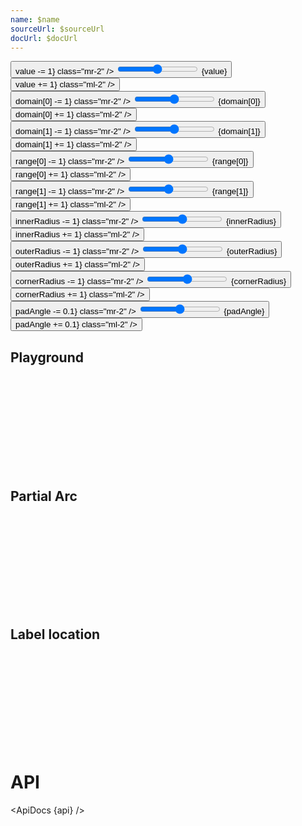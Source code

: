 ```yaml
---
name: $name
sourceUrl: $sourceUrl
docUrl: $docUrl
---
```


<script lang="ts">
	import { mdiChevronLeft, mdiChevronRight } from '@mdi/js';

	import {
		ApiDocs,
		Button,
		Field,
		SelectField,
		Switch
	} from 'svelte-ux';

	import api from '$lib/components/Arc.svelte?raw&sveld';

	import Chart, { Svg } from '$lib/components/Chart.svelte';
	import Arc from '$lib/components/Arc.svelte';
	import Group from '$lib/components/Group.svelte';
	import LinearGradient from '$lib/components/LinearGradient.svelte';
	import Text from '$lib/components/Text.svelte';

	import Preview from '$lib/docs/Preview.svelte';

	let value = 50;
	// let value = 100;
	let domain = [0, 100];
	// let range = [-120, 120];
	let range = [0, 360];
	let innerRadius = 50;
	let outerRadius = 60;
	let cornerRadius = 5;
	let padAngle = 0;
	let padRadius = 0;

	let spring = true;

	const labelOptions = [
		{ name: 'None', value: undefined },
		{ name: 'SVG Center', value: 'svg-center'},
		{ name: 'Arc Center', value: 'arc-center'},
		{ name: 'Arc Bottom', value: 'arc-bottom'},
		{ name: 'Arc Centroid', value: 'arc-centroid'},
	]
	let label = 'svg-center';

	function prev(options, current) {
		const index = options.findIndex(x => x.value === current);
		if (index === 0) {
			return options[options.length - 1].value
		} else {
			return options[index - 1].value
		}
	}

	function next(options, current) {
		const index = options.findIndex(x => x.value === current);
		if (index === options.length - 1) {
			return options[0].value
		} else {
			return options[index + 1].value
		}
	}
</script>

<div class="grid grid-cols-[1fr,1fr,1fr,1fr] gap-2 sticky top-0 z-10">
	<Field label="Value" let:id class="col-span-3">
		<Button icon={mdiChevronLeft} on:click={() => value -= 1} class="mr-2" />
		<input type="range" bind:value={value} min={domain[0]} max={domain[1]} {id} class="h-6 w-full" /> <span class="ml-4 text-sm text-black/50">{value}</span>
		<Button icon={mdiChevronRight} on:click={() => value += 1} class="ml-2" />
	</Field>
	<!--  -->
	<Field label="Use spring" let:id>
		<Switch bind:checked={spring} {id} />
	</Field>
	<!--  -->
	<!-- <Field label="Label" let:id>
		<Button icon={mdiChevronLeft} on:click={() => label = prev(labelOptions, label)} class="mr-2" />
		<select bind:value={label} class="w-full outline-none appearance-none text-sm" {id}>
			{#each labelOptions as option}
				<option value={option.value}>{option.name}</option>
			{/each}
		</select>
		<Button icon={mdiChevronRight} on:click={() => label = next(labelOptions, label)} class="ml-2" />
	</Field> -->
	<!--  -->
	<Field label="Domain Min" let:id>
		<Button icon={mdiChevronLeft} on:click={() => domain[0] -= 1} class="mr-2" />
		<input type="range" bind:value={domain[0]} min={0} max={domain[1]} {id} class="h-6 w-full" /> <span class="ml-4 text-sm text-black/50">{domain[0]}</span>
		<Button icon={mdiChevronRight} on:click={() => domain[0] += 1} class="ml-2" />
	</Field>
	<!--  -->
	<Field label="Domain Max" let:id>
		<Button icon={mdiChevronLeft} on:click={() => domain[1] -= 1} class="mr-2" />
		<input type="range" bind:value={domain[1]} min={0} max={1000} {id} class="h-6 w-full" /> <span class="ml-4 text-sm text-black/50">{domain[1]}</span>
		<Button icon={mdiChevronRight} on:click={() => domain[1] += 1} class="ml-2" />
	</Field>
	<!--  -->
	<Field label="Range Min (degrees)" let:id>
		<Button icon={mdiChevronLeft} on:click={() => range[0] -= 1} class="mr-2" />
		<input type="range" bind:value={range[0]} min={-360} max={360} {id} class="h-6 w-full" /> <span class="ml-4 text-sm text-black/50">{range[0]}</span>
		<Button icon={mdiChevronRight} on:click={() => range[0] += 1} class="ml-2" />
	</Field>
	<!--  -->
	<Field label="Range Max (degrees)" let:id>
		<Button icon={mdiChevronLeft} on:click={() => range[1] -= 1} class="mr-2" />
		<input type="range" bind:value={range[1]} min={-360} max={360} {id} class="h-6 w-full" /> <span class="ml-4 text-sm text-black/50">{range[1]}</span>
		<Button icon={mdiChevronRight} on:click={() => range[1] += 1} class="ml-2" />
	</Field>
	<!--  -->
	<Field label="Inner radius" let:id>
		<Button icon={mdiChevronLeft} on:click={() => innerRadius -= 1} class="mr-2" />
		<input type="range" bind:value={innerRadius} min={0} max={outerRadius} {id} class="h-6 w-full" /> <span class="ml-4 text-sm text-black/50">{innerRadius}</span>
		<Button icon={mdiChevronRight} on:click={() => innerRadius += 1} class="ml-2" />
	</Field>
	<!--  -->
	<Field label="Outer radius" let:id>
		<Button icon={mdiChevronLeft} on:click={() => outerRadius -= 1} class="mr-2" />
		<input type="range" bind:value={outerRadius} min={innerRadius} max={200} {id} class="h-6 w-full" /> <span class="ml-4 text-sm text-black/50">{outerRadius}</span>
		<Button icon={mdiChevronRight} on:click={() => outerRadius += 1} class="ml-2" />
	</Field>
	<!--  -->
	<Field label="Corner radius" let:id>
		<Button icon={mdiChevronLeft} on:click={() => cornerRadius -= 1} class="mr-2" />
		<input type="range" bind:value={cornerRadius} min={0} max={(outerRadius - innerRadius) / 2} {id} class="h-6 w-full" /> <span class="ml-4 text-sm text-black/50">{cornerRadius}</span>
		<Button icon={mdiChevronRight} on:click={() => cornerRadius += 1} class="ml-2" />
	</Field>
	<!--  -->
	<Field label="Pad angle" let:id>
		<Button icon={mdiChevronLeft} on:click={() => padAngle -= 0.1} class="mr-2" />
		<input type="range" bind:value={padAngle} min={0} max={2} step={0.1} {id} class="h-6 w-full" /> <span class="ml-4 text-sm text-black/50">{padAngle}</span>
		<Button icon={mdiChevronRight} on:click={() => padAngle += 0.1} class="ml-2" />
	</Field>
	<!--  -->
	<!-- <Field label="Pad radius" let:id>
		<Button icon={mdiChevronLeft} on:click={() => padRadius -= 0.1} class="mr-2" />
		<input type="range" bind:value={padRadius} min={0} max={2} step={0.1} {id} class="h-6 w-full" /> <span class="ml-4 text-sm text-black/50">{padRadius}</span>
		<Button icon={mdiChevronRight} on:click={() => padRadius += 0.1} class="ml-2" />
	</Field> -->
</div>

## Playground

<Preview>
	<div class="h-[200px] p-4 border rounded">
		<Chart>
			<Svg>
				<LinearGradient
					id="arcGradient"
					from="hsl(60 100% 50%)"
					to="hsl(140 100% 50%)"
					vertical
				/>
				<Group center>
					{#key spring}
						<Arc
							{value}
							{domain}
							{range}
							{innerRadius}
							{outerRadius}
							{cornerRadius}
							{padAngle}
							{label}
							{spring}
							let:value
							let:boundingBox
							fill="url(#arcGradient)"
							track={{ fill: 'hsl(0 0% 0% / 6% )' }}
						>
							<Text
								value={Math.round(value)}
								textAnchor="middle"
								verticalAnchor="middle"
								style="font-size: 2.25em"
								dy={8}
							/>
						</Arc>
					{/key}
				</Group>
			</Svg>
		</Chart>
	</div>
</Preview>

## Partial Arc

<Preview>
	<div class="h-[200px] p-4 border rounded">
		<Chart>
			<Svg>
				<LinearGradient id="arcGradient2" from="hsl(80 100% 50%)" to="hsl(200 100% 50%)" />
				<Group center>
					<Arc
						{value}
						{domain}
						range={[-120, 120]}
						{innerRadius}
						{outerRadius}
						{cornerRadius}
						{padAngle}
						{label}
						spring
						let:value
						fill="url(#arcGradient2)"
						track={{ fill: 'none', stroke: 'hsl(0 0% 0% / 10%)' }}
					>
						<Text
							value={Math.round(value)}
							textAnchor="middle"
							verticalAnchor="middle"
							style="font-size: 2.25em"
						/>
					</Arc>
				</Group>
			</Svg>
		</Chart>
	</div>
</Preview>

## Label location

<!-- {#if label === 'svg-center'}
	<text dy={16}>
		{Math.round($tweened_value)}
	</text>
{/if} -->

<!-- {#if label === 'arc-center'}
	<text x={labelArcCenterOffset.x} y={labelArcCenterOffset.y} dy={16}>
		{Math.round($tweened_value)}
	</text>
{/if} -->

<!-- {#if label === 'arc-bottom'}
	<text x={labelArcBottomOffset.x} y={labelArcBottomOffset.y} dy={0}>
		{Math.round($tweened_value)}
	</text>
{/if} -->

<!-- {#if label === 'arc-centroid'}
	<text x={trackArcCentroid[0]} y={trackArcCentroid[1]} dy={16}>
		{Math.round($tweened_value)}
	</text>
{/if} -->

<Preview>
	<div class="h-[200px] p-4 border rounded">
		<Chart>
			<Svg>
				<Group center>
					<LinearGradient id="arcGradient3" from="hsl(80, 100%, 50%)" to="hsl(200, 100%, 50%)" vertical />
					<Arc {value} {domain} {range} {innerRadius} {outerRadius} {cornerRadius} {padAngle} {label} let:boundingBox fill="url(#arcGradient3)">
						<!-- svg center -->
						<!-- <Text
							value={Math.round(value)}
							textAnchor="middle"
							verticalAnchor="middle"
							style="font-size: 2.25em"
							dy={8}
						/> -->
						<!-- arc center -->
						<Text
							value={Math.round(value)}
							textAnchor="middle"
							verticalAnchor="middle"
							style="font-size: 2.25em"
							x={outerRadius - boundingBox.width / 2}
							y={(outerRadius - boundingBox.height / 2) * -1}
							dy={8}
						/>
						<!-- <Text {value} textAnchor="middle" verticalAnchor="middle" class="text-4xl" capHeight="1.5rem" /> -->
						<!-- <Text {value} textAnchor="middle" verticalAnchor="middle" style="font-size: 4.5em" capHeight="3.1em" /> -->
					</Arc>
				</Group>
			</Svg>
		</Chart>
	</div>
</Preview>

# API

<ApiDocs {api} />
